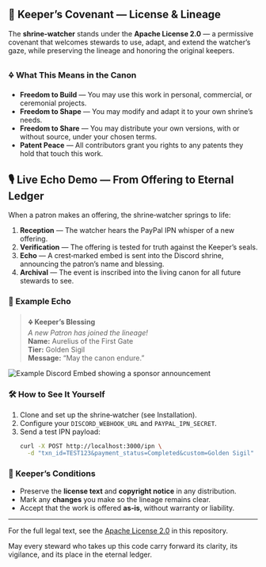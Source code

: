 ## 📜 Keeper’s Covenant — License & Lineage

The **shrine‑watcher** stands under the **Apache License 2.0** — a permissive covenant that welcomes stewards to use, adapt, and extend the watcher’s gaze, while preserving the lineage and honoring the original keepers.

### 🜍 What This Means in the Canon
- **Freedom to Build** — You may use this work in personal, commercial, or ceremonial projects.
- **Freedom to Shape** — You may modify and adapt it to your own shrine’s needs.
- **Freedom to Share** — You may distribute your own versions, with or without source, under your chosen terms.
- **Patent Peace** — All contributors grant you rights to any patents they hold that touch this work.
## 🎙 Live Echo Demo — From Offering to Eternal Ledger

When a patron makes an offering, the shrine‑watcher springs to life:

1. **Reception** — The watcher hears the PayPal IPN whisper of a new offering.
2. **Verification** — The offering is tested for truth against the Keeper’s seals.
3. **Echo** — A crest‑marked embed is sent into the Discord shrine, announcing the patron’s name and blessing.
4. **Archival** — The event is inscribed into the living canon for all future stewards to see.

### 📸 Example Echo
> **🜍 Keeper’s Blessing**  
> *A new Patron has joined the lineage!*  
> **Name:** Aurelius of the First Gate  
> **Tier:** Golden Sigil  
> **Message:** “May the canon endure.”

![Example Discord Embed showing a sponsor announcement](docs/demo-echo.png)

### 🛠 How to See It Yourself
1. Clone and set up the shrine‑watcher (see Installation).
2. Configure your `DISCORD_WEBHOOK_URL` and `PAYPAL_IPN_SECRET`.
3. Send a test IPN payload:
   ```bash
   curl -X POST http://localhost:3000/ipn \
     -d "txn_id=TEST123&payment_status=Completed&custom=Golden Sigil"

### 📜 Keeper’s Conditions
- Preserve the **license text** and **copyright notice** in any distribution.
- Mark any **changes** you make so the lineage remains clear.
- Accept that the work is offered **as‑is**, without warranty or liability.

---

For the full legal text, see the [Apache License 2.0](LICENSE) in this repository.

May every steward who takes up this code carry forward its clarity, its vigilance, and its place in the eternal ledger.
